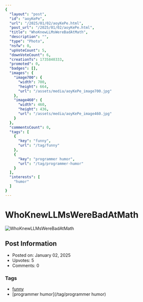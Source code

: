```yaml
---
{
  "layout": "post",
  "id": "aoyKePe",
  "url": "/2025/01/02/aoyKePe.html",
  "post_url": "/2025/01/02/aoyKePe.html",
  "title": "WhoKnewLLMsWereBadAtMath",
  "description": "",
  "type": "Photo",
  "nsfw": 0,
  "upVoteCount": 5,
  "downVoteCount": 6,
  "creationTs": 1735840333,
  "promoted": 0,
  "badges": [],
  "images": {
    "image700": {
      "width": 700,
      "height": 664,
      "url": "/assets/media/aoyKePe_image700.jpg"
    },
    "image460": {
      "width": 460,
      "height": 436,
      "url": "/assets/media/aoyKePe_image460.jpg"
    }
  },
  "commentsCount": 0,
  "tags": [
    {
      "key": "funny",
      "url": "/tag/funny"
    },
    {
      "key": "programmer humor",
      "url": "/tag/programmer-humor"
    }
  ],
  "interests": [
    "humor"
  ]
}
---
```


# WhoKnewLLMsWereBadAtMath

![WhoKnewLLMsWereBadAtMath](/assets/media/aoyKePe_image700.jpg)

## Post Information

- Posted on: January 02, 2025
- Upvotes: 5
- Comments: 0

### Tags

- [funny](/tag/funny)
- [programmer humor](/tag/programmer humor)
